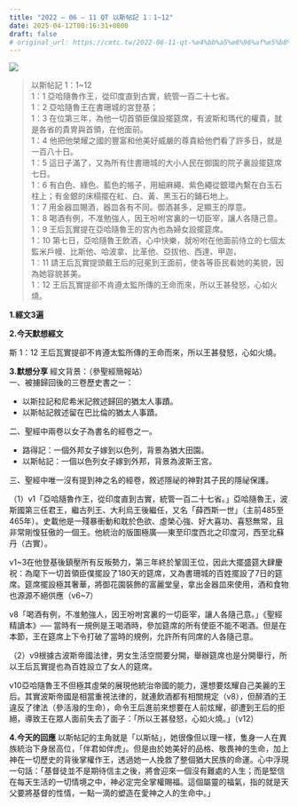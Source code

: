 ```yaml
---
title: "2022 – 06 – 11 QT 以斯帖記 1：1~12"
date: 2025-04-12T00:16:31+0800
draft: false
# original_url: https://cmtc.tw/2022-06-11-qt-%e4%bb%a5%e6%96%af%e5%b8%96%e8%a8%98-1%ef%bc%9a112
---
```


![](/images/qt.jpg)
> 以斯帖記 1：1\~12  
> 1：1 亞哈隨魯作王，從印度直到古實，統管一百二十七省。  
> 1：2 亞哈隨魯王在書珊城的宮登基；  
> 1：3 在位第三年，為他一切首領臣僕設擺筵席，有波斯和瑪代的權貴，就是各省的貴冑與首領，在他面前。  
> 1：4 他把他榮耀之國的豐富和他美好威嚴的尊貴給他們看了許多日，就是一百八十日。  
> 1：5 這日子滿了，又為所有住書珊城的大小人民在御園的院子裏設擺筵席七日。  
> 1：6 有白色、綠色、藍色的帳子，用細麻繩、紫色繩從銀環內繫在白玉石柱上；有金銀的床榻擺在紅、白、黃、黑玉石的鋪石地上。  
> 1：7 用金器皿賜酒，器皿各有不同。御酒甚多，足顯王的厚意。  
> 1：8 喝酒有例，不准勉強人，因王吩咐宮裏的一切臣宰，讓人各隨己意。  
> 1：9 王后瓦實提在亞哈隨魯王的宮內也為婦女設擺筵席。  
> 1：10 第七日，亞哈隨魯王飲酒，心中快樂，就吩咐在他面前侍立的七個太監米戶幔、比斯他、哈波拿、比革他、亞拔他、西達、甲迦，  
> 1：11 請王后瓦實提頭戴王后的冠冕到王面前，使各等臣民看她的美貌，因為她容貌甚美。  
> 1：12 王后瓦實提卻不肯遵太監所傳的王命而來，所以王甚發怒，心如火燒。

**1.經文3遍**

**2.今天默想經文**
  
斯 1：12 王后瓦實提卻不肯遵太監所傳的王命而來，所以王甚發怒，心如火燒。

**3.默想分享**
經文背景：（參聖經簡報站）  
一、被擄歸回後的三卷歷史書之一：

* 以斯拉記和尼希米記敘述歸回的猶太人事蹟。
* 以斯帖記敘述留在巴比倫的猶太人事蹟。

二、聖經中兩卷以女子為書名的經卷之一。

* 路得記：一個外邦女子嫁到以色列，背景為猶大田園。
* 以斯帖記：一個以色列女子嫁到外邦，背景為波斯王宮。

三、聖經中唯一沒有提到神之名的經卷，敘述隱祕的神對其子民的隱祕保護。

（1）v1「亞哈隨魯作王，從印度直到古實，統管一百二十七省。」亞哈隨魯王，波斯國第三任君王，繼古列王、大利烏王後繼任，又名「薛西斯一世」（主前485至465年）。史載他是一殘暴衝動和耽於色欲、虛榮心強、好大喜功、喜怒無常，且非常剛愎狂傲的一個王。他統治的版圖極廣──東至印度西北之印度河，西至北蘇丹（古實）。

v1\~3在他登基後鎮壓所有反叛勢力，第三年終於鞏固王位，因此大擺盛筵大肆慶祝：為麾下一切首領臣僕擺設了180天的筵席，又為書珊城的百姓擺設了7日的筵席。筵席擺設極其奢華，將御花園裝飾的富麗堂皇，拿出金器皿來使用，酒和食物也源源不絕供應（v6\~7）

v8「喝酒有例，不准勉強人，因王吩咐宮裏的一切臣宰，讓人各隨己意。」《聖經精讀本》── 當時有一規例是王喝酒時，參加筵席的所有使臣不能不喝酒。但是在本節，王在筵席上下令打破了當時的規例，允許所有同席的人各隨己意。

（2）v9根據古波斯帝國法律，男女生活空間要分開，舉辦筵席也是分開舉行，所以王后瓦實提也為百姓設立了女人的筵席。

v10亞哈隨魯王不但極其虛榮的展現他統治帝國的能力，還想要炫耀自己美麗的王后。其實波斯帝國是相當重視法律的，就連飲酒都有相關規定（v8），但醉酒的王違反了律法（參活潑的生命），命令王后進前來想要在人前炫耀，卻遭到王后的拒絕，導致王在眾人面前失去了面子：「所以王甚發怒，心如火燒。」（v12）

**4.今天的回應**
以斯帖記的主角就是「以斯帖」，她很像但以理一樣，隻身一人在異族統治下身居高位，「伴君如伴虎」。但是由於她美好的品格、敬畏神的生命，加上神在一切歷史的背後掌權作王，透過她一人挽救了整個猶大民族的命運。心中浮現一句話：「基督徒並不是期待信主之後，將會迎來一個沒有難處的人生；而是堅信在每天生活的一切情境之中，神必定完全掌權賜福。這個屬靈的福氣，指的就是天父要將基督的性情，一點一滴的塑造在愛神之人的生命中。」
